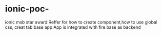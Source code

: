 # ionic-poc-
ionic mob star award
Reffer for how to create component,how to use global css, creat tab base app
App is integrated with fire base as backend
